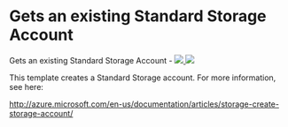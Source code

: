 # Gets an existing Standard Storage Account

Gets an existing Standard Storage Account  - <a href="https://portal.azure.com/#create/Microsoft.Template/uri/https%3A%2F%2Fraw.githubusercontent.com%2Frobv8r%2Fazure-templates%2Fmaster%2F101-storage-account-get%2Fazuredeploy.json" target="_blank">
    <img src="http://azuredeploy.net/deploybutton.png"/>
</a>
<a href="http://armviz.io/#/?load=https%3A%2F%2Fraw.githubusercontent.com%2Frobv8r%2Fazure-templates%2Fmaster%2F101-storage-account-get%2Fazuredeploy.json" target="_blank">
    <img src="http://armviz.io/visualizebutton.png"/>
</a>

This template creates a Standard Storage account. For more information, see here:

http://azure.microsoft.com/en-us/documentation/articles/storage-create-storage-account/